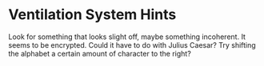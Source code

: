 # Ventilation System Hints


[//]: # (Example of the tabs.)

<tabs>
<tab title="Hint 1">Look for something that looks slight off, maybe something incoherent.</tab>
<tab title="Hint 2">It seems to be encrypted. Could it have to do with Julius Caesar?</tab>
<tab title="Hint 3">Try shifting the alphabet a certain amount of character to the right?</tab>
</tabs>
